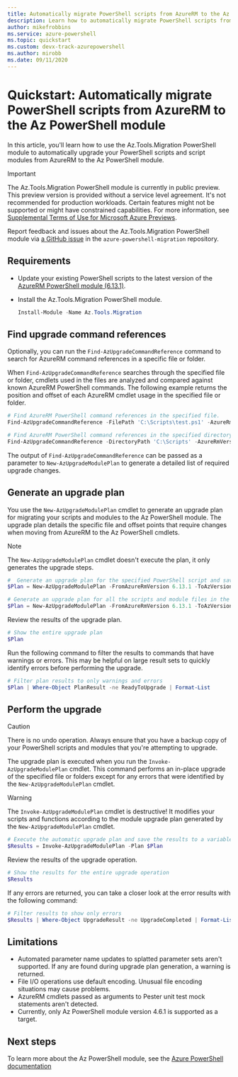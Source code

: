 ```yaml
---
title: Automatically migrate PowerShell scripts from AzureRM to the Az PowerShell module
description: Learn how to automatically migrate PowerShell scripts from AzureRM to the Az PowerShell module.
author: mikefrobbins
ms.service: azure-powershell
ms.topic: quickstart
ms.custom: devx-track-azurepowershell
ms.author: mirobb
ms.date: 09/11/2020
---
```


# Quickstart: Automatically migrate PowerShell scripts from AzureRM to the Az PowerShell module

In this article, you'll learn how to use the Az.Tools.Migration PowerShell module to automatically
upgrade your PowerShell scripts and script modules from AzureRM to the Az PowerShell module.

> [!IMPORTANT]
> The Az.Tools.Migration PowerShell module is currently in public preview. This preview version is
> provided without a service level agreement. It's not recommended for production workloads. Certain
> features might not be supported or might have constrained capabilities. For more information, see
> [Supplemental Terms of Use for Microsoft Azure Previews](https://azure.microsoft.com/support/legal/preview-supplemental-terms/).

Report feedback and issues about the Az.Tools.Migration PowerShell module via
[a GitHub issue](https://github.com/Azure/azure-powershell-migration/issues) in the
`azure-powershell-migration` repository.

## Requirements

* Update your existing PowerShell scripts to the latest version of the [AzureRM PowerShell module (6.13.1)](https://github.com/Azure/azure-powershell/releases/tag/v6.13.1-November2018).
* Install the Az.Tools.Migration PowerShell module.

  ```powershell
  Install-Module -Name Az.Tools.Migration
  ```

## Find upgrade command references

Optionally, you can run the `Find-AzUpgradeCommandReference` command to search for AzureRM command
references in a specific file or folder.

When `Find-AzUpgradeCommandReference` searches through the specified file or folder, cmdlets used in
the files are analyzed and compared against known AzureRM PowerShell commands. The following example
returns the position and offset of each AzureRM cmdlet usage in the specified file or folder.

```powershell
# Find AzureRM PowerShell command references in the specified file.
Find-AzUpgradeCommandReference -FilePath 'C:\Scripts\test.ps1' -AzureRmVersion '6.13.1'

# Find AzureRM PowerShell command references in the specified directory and subfolders.
Find-AzUpgradeCommandReference -DirectoryPath 'C:\Scripts' -AzureRmVersion '6.13.1'
```

The output of `Find-AzUpgradeCommandReference` can be passed as a parameter to
`New-AzUpgradeModulePlan` to generate a detailed list of required upgrade changes.

## Generate an upgrade plan

You use the `New-AzUpgradeModulePlan` cmdlet to generate an upgrade plan for migrating your scripts
and modules to the Az PowerShell module. The upgrade plan details the specific file and offset
points that require changes when moving from AzureRM to the Az PowerShell cmdlets.

> [!NOTE]
> The `New-AzUpgradeModulePlan` cmdlet doesn't execute the plan, it only generates the upgrade steps.

```powershell
#  Generate an upgrade plan for the specified PowerShell script and save it to a variable.
$Plan = New-AzUpgradeModulePlan -FromAzureRmVersion 6.13.1 -ToAzVersion 4.6.1 -FilePath 'C:\Scripts\my-azure-script.ps1'
```

```powershell
# Generate an upgrade plan for all the scripts and module files in the specified folder and save it to a variable.
$Plan = New-AzUpgradeModulePlan -FromAzureRmVersion 6.13.1 -ToAzVersion 4.6.1 -DirectoryPath 'C:\Scripts'
```

Review the results of the upgrade plan.

```powershell
# Show the entire upgrade plan
$Plan
```

Run the following command to filter the results to commands that have warnings or errors. This may
be helpful on large result sets to quickly identify errors before performing the upgrade.

```powershell
# Filter plan results to only warnings and errors
$Plan | Where-Object PlanResult -ne ReadyToUpgrade | Format-List
```

## Perform the upgrade

> [!CAUTION]
> There is no undo operation. Always ensure that you have a backup copy of your PowerShell scripts
> and modules that you're attempting to upgrade.

The upgrade plan is executed when you run the `Invoke-AzUpgradeModulePlan` cmdlet. This command
performs an in-place upgrade of the specified file or folders except for any errors
that were identified by the `New-AzUpgradeModulePlan` cmdlet.

> [!WARNING]
> The `Invoke-AzUpgradeModulePlan` cmdlet is destructive! It modifies your scripts and functions
> according to the module upgrade plan generated by the `New-AzUpgradeModulePlan` cmdlet.

```powershell
# Execute the automatic upgrade plan and save the results to a variable.
$Results = Invoke-AzUpgradeModulePlan -Plan $Plan
```

Review the results of the upgrade operation.

```powershell
# Show the results for the entire upgrade operation
$Results
```

If any errors are returned, you can take a closer look at the error results with the following command:

```powershell
# Filter results to show only errors
$Results | Where-Object UpgradeResult -ne UpgradeCompleted | Format-List
```

## Limitations

* Automated parameter name updates to splatted parameter sets aren't supported. If any are found
  during upgrade plan generation, a warning is returned.
* File I/O operations use default encoding. Unusual file encoding situations may cause problems.
* AzureRM cmdlets passed as arguments to Pester unit test mock statements aren't detected.
* Currently, only Az PowerShell module version 4.6.1 is supported as a target.

## Next steps

To learn more about the Az PowerShell module, see the [Azure PowerShell documentation](https://docs.microsoft.com/powershell/azure/)